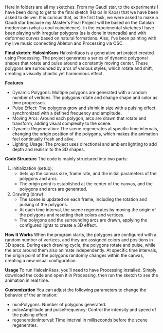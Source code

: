 Here in folders are all my sketches. From my Gaudi star, to the experiments I have been doing to get to the final sketch (Halos In Kaos) that we have been asked to deliver. It is curious that, as the first task, we were asked to make a Gaudi star because my Master's Final Project will be based on the Catalan modernism (what a cool coincidence). In the experimental sketches I have been playing with irregular polygons (as is done in trencadís) and with deformed curves based on natural formations. Also, I've been painting with my live music connecting Ableton and Processing via OSC. 

**Final sketch: HalosInKaos**
HalosInKaos is a generative art project created using Processing. The project generates a series of dynamic polygonal shapes that rotate and pulse around a constantly moving center. These polygons are surrounded by arcs of various styles, which rotate and shift, creating a visually chaotic yet harmonious effect.

**Features**

- Dynamic Polygons: Multiple polygons are generated with a random number of vertices. The polygons rotate and change shape and color as time progresses.
- Pulse Effect: The polygons grow and shrink in size with a pulsing effect, synchronized with a defined frequency and amplitude.
- Moving Arcs: Around each polygon, arcs are drawn that rotate and transform, adding visual complexity to the scene.
- Dynamic Regeneration: The scene regenerates at specific time intervals, changing the origin position of the polygons, which makes the animation feel continually fresh and alive.
- Lighting Usage: The project uses directional and ambient lighting to add depth and realism to the 3D shapes.

**Code Structure**
The code is mainly structured into two parts:

1. Initialization (setup):
   - Sets up the canvas size, frame rate, and the initial parameters of the polygons and arcs.
   - The origin point is established at the center of the canvas, and the polygons and arcs are generated.
2. Drawing (draw):
   - The scene is updated on each frame, including the rotation and pulsing of the polygons.
   - At each time interval, the scene regenerates by moving the origin of the polygons and resetting their colors and vertices.
   - The polygons and the surrounding arcs are drawn, applying the configured lights to create a 3D effect.

**How It Works**
When the program starts, the polygons are configured with a random number of vertices, and they are assigned colors and positions in 3D space. During each drawing cycle, the polygons rotate and pulse, while the arcs around them also animate independently. At specific time intervals, the origin point of the polygons randomly changes within the canvas, creating a new visual configuration.

**Usage**
To run HalosInKaos, you’ll need to have Processing installed. Simply download the code and open it in Processing, then run the sketch to see the animation in real time.

**Customization**
You can adjust the following parameters to change the behavior of the animation:

- numPolygons: Number of polygons generated.
- pulseAmplitude and pulseFrequency: Control the intensity and speed of the pulsing effect.
- regenerationInterval: Time interval in milliseconds before the scene regenerates.


